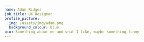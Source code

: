 ```yaml
---
name: Adam Ridges
job_title: UX Designer
profile_picture:
  img: /assets/img/adam.png
  background_colour: blue
bio: Something about me and what I like, maybe something funny
---
```


